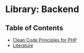 Library: Backend
================

## Table of Contents
 - [Clean Code Principles for PHP](clean-code-php.md)
 - [Literature](literature.md)
